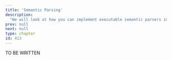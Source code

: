 ```yaml
---
title: 'Semantic Parsing'
description:
  "We will look at how you can implement executable semantic parsers in AllenNLP."
prev: null
next: null
type: chapter
id: 413
---
```


TO BE WRITTEN

<exercise id="1" title="Semantic Parsing" type="slides">


</exercise>

<exercise id="2" title="Defining a domain-specific (target) language" type="slides">


</exercise>

<exercise id="3" title="Transition functions" type="slides">


</exercise>

<exercise id="4" title="State tracking" type="slides">


</exercise>

<exercise id="5" title="Training" type="slides">


</exercise>

<exercise id="6" title="Putting it together" type="slides">


</exercise>
